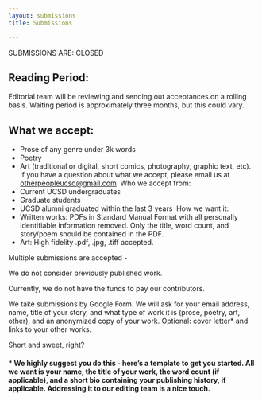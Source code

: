 ```yaml
---
layout: submissions
title: Submissions

---
```

SUBMISSIONS ARE: CLOSED

## Reading Period:

Editorial team will be reviewing and sending out acceptances on a rolling basis. Waiting period is approximately three months, but this could vary.

## ‍What we accept:

* Prose of any genre under 3k words
* Poetry
* Art (traditional or digital, short comics, photography, graphic text, etc).
  ‍
  If you have a question about what we accept, please email us at otherpeopleucsd@gmail.com
  ‍
  Who we accept from:
* Current UCSD undergraduates
* Graduate students
* UCSD alumni graduated within the last 3 years
  ‍
  How we want it:
* Written works: PDFs in Standard Manual Format with all personally identifiable information removed. Only the title, word count, and story/poem should be contained in the PDF.
* Art: High fidelity .pdf, .jpg, .tiff accepted. 

Multiple submissions are accepted -

We do not consider previously published work.

Currently, we do not have the funds to pay our contributors. 

We take submissions by Google Form. We will ask for your email address, name, title of your story, and what type of work it is (prose, poetry, art, other), and an anonymized copy of your work. Optional: cover letter* and links to your other works.

Short and sweet, right?

#### * We highly suggest you do this - here’s a template to get you started. All we want is your name, the title of your work, the word count (if applicable), and a short bio containing your publishing history, if applicable. Addressing it to our editing team is a nice touch.